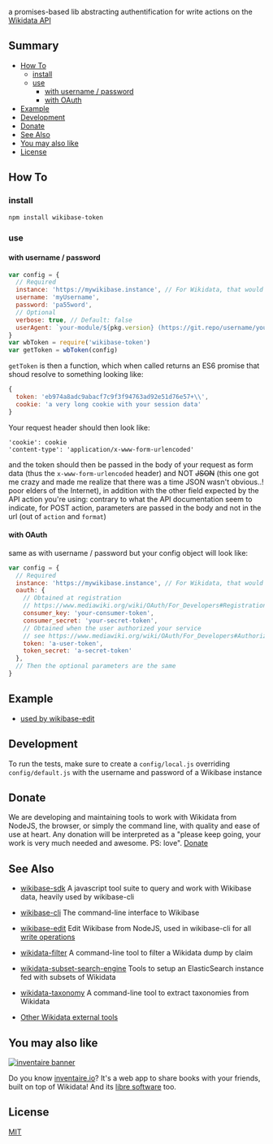 a promises-based lib abstracting authentification for write actions on the [Wikidata API](https://www.wikidata.org/w/api.php)

## Summary
<!-- START doctoc generated TOC please keep comment here to allow auto update -->
<!-- DON'T EDIT THIS SECTION, INSTEAD RE-RUN doctoc TO UPDATE -->


- [How To](#how-to)
  - [install](#install)
  - [use](#use)
    - [with username / password](#with-username--password)
    - [with OAuth](#with-oauth)
- [Example](#example)
- [Development](#development)
- [Donate](#donate)
- [See Also](#see-also)
- [You may also like](#you-may-also-like)
- [License](#license)

<!-- END doctoc generated TOC please keep comment here to allow auto update -->

## How To

### install
```bash
npm install wikibase-token
```

### use

#### with username / password

```javascript
var config = {
  // Required
  instance: 'https://mywikibase.instance', // For Wikidata, that would be 'https://www.wikidata.org'
  username: 'myUsername',
  password: 'pa55word',
  // Optional
  verbose: true, // Default: false
  userAgent: `your-module/${pkg.version} (https://git.repo/username/your-module)` // Default: to 'wikibase-token/${pkg.version} (${pkg.repository.url})`
}
var wbToken = require('wikibase-token')
var getToken = wbToken(config)
```

`getToken` is then a function, which when called returns an ES6 promise that shoud resolve to something looking like:
```javascript
{
  token: 'eb974a8adc9abacf7c9f3f94763ad92e51d76e57+\\',
  cookie: 'a very long cookie with your session data'
}
```

Your request header should then look like:
```
'cookie': cookie
'content-type': 'application/x-www-form-urlencoded'
```
and the token should then be passed in the body of your request as form data (thus the `x-www-form-urlencoded` header) and NOT ~~JSON~~ (this one got me crazy and made me realize that there was a time JSON wasn't obvious..! poor elders of the Internet), in addition with the other field expected by the API action you're using: contrary to what the API documentation seem to indicate, for POST action, parameters are passed in the body and not in the url (out of `action` and `format`)

#### with OAuth

same as with username / password but your config object will look like:
```js
var config = {
  // Required
  instance: 'https://mywikibase.instance', // For Wikidata, that would be 'https://www.wikidata.org'
  oauth: {
    // Obtained at registration
    // https://www.mediawiki.org/wiki/OAuth/For_Developers#Registration
    consumer_key: 'your-consumer-token',
    consumer_secret: 'your-secret-token',
    // Obtained when the user authorized your service
    // see https://www.mediawiki.org/wiki/OAuth/For_Developers#Authorization
    token: 'a-user-token',
    token_secret: 'a-secret-token'
  },
  // Then the optional parameters are the same
}
```

## Example
* [used by wikibase-edit](https://github.com/maxlath/wikibase-edit/blob/master/lib/request.js)

## Development

To run the tests, make sure to create a `config/local.js` overriding `config/default.js` with the username and password of a Wikibase instance

## Donate

We are developing and maintaining tools to work with Wikidata from NodeJS, the browser, or simply the command line, with quality and ease of use at heart. Any donation will be interpreted as a "please keep going, your work is very much needed and awesome. PS: love". [Donate](https://liberapay.com/WikidataJS)

## See Also
* [wikibase-sdk](https://www.npmjs.com/package/wikibase-sdk)
A javascript tool suite to query and work with Wikibase data, heavily used by wikibase-cli

* [wikibase-cli](https://www.npmjs.com/package/wikibase-cli)
The command-line interface to Wikibase

* [wikibase-edit](https://www.npmjs.com/package/wikibase-edit)
Edit Wikibase from NodeJS, used in wikibase-cli for all [write operations](#write-operations)

* [wikidata-filter](https://npmjs.com/package/wikidata-filter)
A command-line tool to filter a Wikidata dump by claim

* [wikidata-subset-search-engine](https://github.com/inventaire/wikidata-subset-search-engine)
Tools to setup an ElasticSearch instance fed with subsets of Wikidata

* [wikidata-taxonomy](https://github.com/nichtich/wikidata-taxonomy)
A command-line tool to extract taxonomies from Wikidata

* [Other Wikidata external tools](https://www.wikidata.org/wiki/Wikidata:Tools/External_tools)

## You may also like

[![inventaire banner](https://inventaire.io/public/images/inventaire-brittanystevens-13947832357-CC-BY-lighter-blue-4-banner-500px.png)](https://inventaire.io)

Do you know [inventaire.io](https://inventaire.io/)? It's a web app to share books with your friends, built on top of Wikidata! And its [libre software](http://github.com/inventaire/inventaire) too.

## License
[MIT](LICENSE.md)
